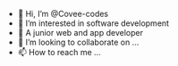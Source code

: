 - 👋 Hi, I’m @Covee-codes
- 👀 I’m interested in software development
- 🌱 A junior web and app developer
- 💞️ I’m looking to collaborate on ...
- 📫 How to reach me ...

<!---
Covee-codes/Covee-codes is a ✨ special ✨ repository because its `README.md` (this file) appears on your GitHub profile.
You can click the Preview link to take a look at your changes.
--->
